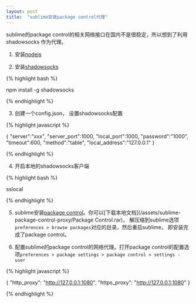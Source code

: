 ```yaml
---
layout: post
title:  "sublime安装package control代理"
---
```


sublime的package control的相关网络接口在国内不是很稳定，所以想到了利用shadowsocks
作为代理。

1. 安装[nodejs](https://nodejs.org/)

2. 安装[shadowsocks](https://www.npmjs.com/package/shadowsocks)

{% highlight bash %}

  npm install -g shadowsocks

{% endhighlight %}

3. 创建一个config.json， 设置shadowsocks配置

{% highlight javascript %}

{
    "server":"xxx",
    "server_port":1000,
    "local_port":1000,
    "password":"1000",
    "timeout":600,
    "method":"table",
    "local_address":"127.0.0.1"
}

{% endhighlight %}

4. 开启本地的shadowsocks客户端

{% highlight bash %}

  sslocal

{% endhighlight %}

5. sublime安装[package control](https://packagecontrol.io/)。你可以[下载本地文档](/assets/sublime-package-control-proxy/Package Control.rar)，
  解压缩到sublime选项``preferences > browse packages``对应的目录，然后重启sublime，
  即安装完成了package control。

6. 配置sublime的package control的网络代理。打开package control的配置选项``preferences > package settings > package control > settings - user``

{% highlight javascript %}

{
	"http_proxy": "http://127.0.0.1:1080",
	"https_proxy": "http://127.0.0.1:1080"
}

{% endhighlight %}
